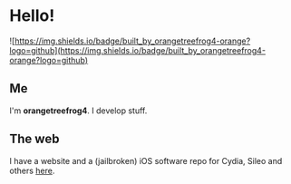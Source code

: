 # Hello!
![https://img.shields.io/badge/built_by_orangetreefrog4-orange?logo=github](https://img.shields.io/badge/built_by_orangetreefrog4-orange?logo=github)

## Me
I'm **orangetreefrog4**.
I develop stuff.

## The web
I have a website and a (jailbroken) iOS software repo for Cydia, Sileo and others [here](https://orangetreefrog4.github.io/).
